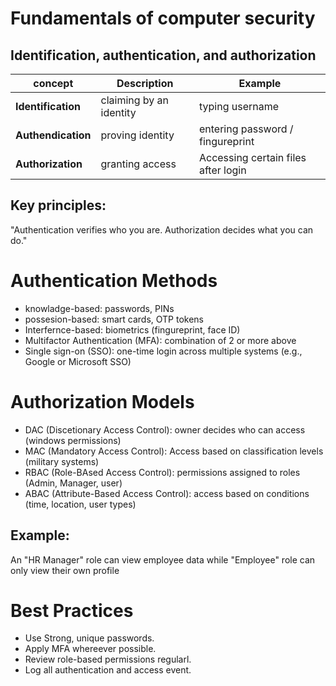 # Fundamentals of computer security
## Identification, authentication, and authorization
| concept             | Description              | Example                             |
| ------------------- | ------------------------ | ----------------------------------- |
| **Identification**  | claiming by an identity  | typing username                     |
| **Authendication**  | proving identity         | entering password / fingureprint    |
| **Authorization**   | granting access          | Accessing certain files after login |

## Key principles:
"Authentication verifies who you are. Authorization decides what you can do."
# Authentication Methods
- knowladge-based: passwords, PINs
- possesion-based: smart cards, OTP tokens
- Interfernce-based: biometrics (fingureprint, face ID)
- Multifactor Authentication (MFA): combination of 2 or more above
- Single sign-on (SSO): one-time login across multiple systems (e.g., Google or Microsoft SSO)

# Authorization Models 
- DAC (Discetionary Access Control): owner decides who can access (windows permissions)
- MAC (Mandatory Access Control): Access based on classification levels (military systems)
- RBAC (Role-BAsed Access Control): permissions assigned to roles (Admin, Manager, user)
- ABAC (Attribute-Based Access Control): access based on conditions (time, location, user types)

## Example:
An "HR Manager" role can view employee data while "Employee" role can only view their own profile 
# Best Practices
- Use Strong, unique passwords.
- Apply MFA whereever possible.
- Review role-based permissions regularl.
- Log all authentication and access event.
